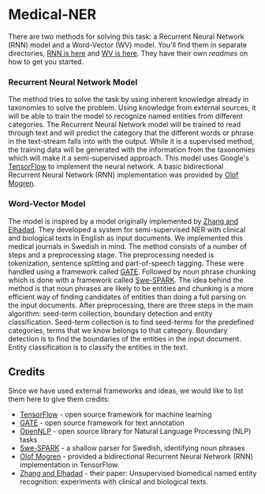 # Medical-NER
There are two methods for solving this task: a Recurrent Neural Network (RNN) model and a Word-Vector (WV) model. You'll find them in separate directories, [RNN is here](https://github.com/withtwist/medical-ner/tree/master/rnn-ner) and [WV is here](https://github.com/withtwist/medical-ner/tree/master/wv-ner). They have their own _readmes_ on how to get you started.


### Recurrent Neural Network Model
The method tries to solve the task by using inherent knowledge already in taxonomies to solve the problem. Using knowledge from external sources, it will be able to train the model to recognize named entities from different categories. The Recurrent Neural Network model will be trained to read through text and will predict the category that the different words or phrase in the text-stream falls into with the output. While it is a supervised method, the training data will be generated with the information from the taxonomies which will make it a semi-supervised approach. This model uses Google's [TensorFlow](https://www.tensorflow.org) to implement the neural network. A basic bidirectional Recurrent Neural Network (RNN) implementation was provided by [Olof Mogren](http://mogren.one).

### Word-Vector Model
The model is inspired by a model originally implemented by [Zhang and Elhadad](http://www.ncbi.nlm.nih.gov/pubmed/23954592). They developed a system for semi-supervised NER with clinical and biological texts in English as input documents. We  implemented this medical journals in Swedish in mind. The method consists of a number of steps and a preprocessing stage. The preprocessing needed is tokenization, sentence splitting and part-of-speech tagging. These were handled using a framework called [GATE](https://gate.ac.uk). Followed by noun phrase chunking which is done with a framework called [Swe-SPARK](http://stp.lingfil.uu.se/~bea/resources/spark/). The idea behind the method is that noun phrases are likely to be entities and chunking is a more efficient way of finding candidates of entities than doing a full parsing on the input documents. After preprocessing, there are three steps in the main algorithm: seed-term collection, boundary detection and entity classification. Seed-term collection is to find seed-terms for the predefined categories, terms that we know belongs to that category. Boundary detection is to find the boundaries of the entities in the input document. Entity classification is to classify the entities in the text. 

## Credits
Since we have used external frameworks and ideas, we would like to list them here to give them credits:
* [TensorFlow](https://www.tensorflow.org) - open source framework for machine learning
* [GATE](https://gate.ac.uk) - open source framework for text annotation
* [OpenNLP](http://opennlp.apache.org) - open source library for Natural Language Processing (NLP) tasks
* [Swe-SPARK](http://stp.lingfil.uu.se/~bea/resources/spark/) - a shallow parser for Swedish, identifying noun phrases
* [Olof Mogren](http://mogren.one) - provided a bidirectional Recurrent Neural Network (RNN) implementation in TensorFlow. 
* [Zhang and Elhadad](http://www.ncbi.nlm.nih.gov/pubmed/23954592) - their paper: Unsupervised biomedical named entity recognition: experiments with clinical and biological texts.
